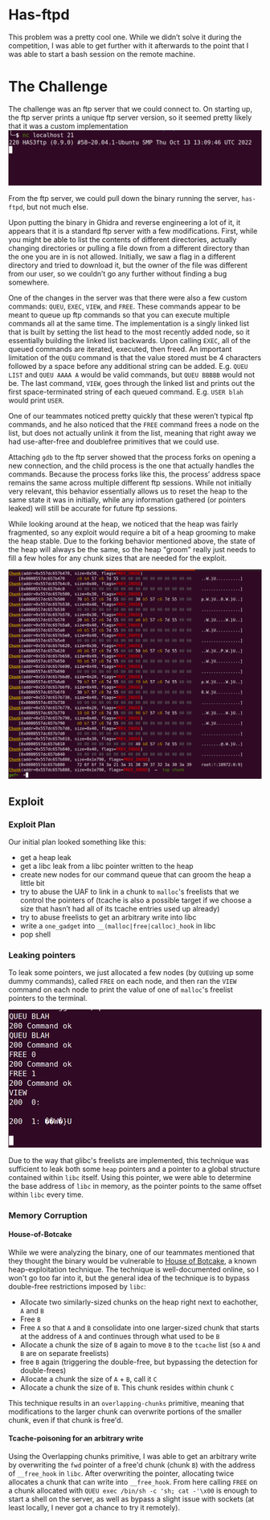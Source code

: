 # **Has-ftpd**
This problem was a pretty cool one. While we didn’t solve it during the competition, I was able to get further with it afterwards to the point that I was able to start a bash session on the remote machine.

# **The Challenge**
The challenge was an ftp server that we could connect to. On starting up, the ftp server prints a unique ftp server version, so it seemed pretty likely that it was a custom implementation ![ftp fingerprint](ftp_fingerprint.png)

From the ftp server, we could pull down the binary running the server, `has-ftpd`, but not much else.

Upon putting the binary in Ghidra and reverse engineering a lot of it, it appears that it is a standard ftp server with a few modifications. First, while you might be able to list the contents of different directories, actually changing directories or pulling a file down from a different directory than the one you are in is not allowed. Initially, we saw a flag in a different directory and tried to download it, but the owner of the file was different from our user, so we couldn’t go any further without finding a bug somewhere.

One of the changes in the server was that there were also a few custom commands: `QUEU`, `EXEC`, `VIEW`, and `FREE`. These commands appear to be meant to queue up ftp commands so that you  can execute multiple commands all at the same time. The implementation is a singly linked list that is built by setting the list head to the most recently added node, so it essentially building the linked list backwards. Upon calling `EXEC`, all of the queued commands are iterated, executed, then freed. An important limitation of the `QUEU` command is that the value stored must be 4 characters followed by a space before any additional string can be added. E.g. `QUEU LIST` and `QUEU AAAA A` would be valid commands, but `QUEU BBBBB` would not be.
The last command, `VIEW`, goes through the linked list and prints out the first space-terminated string of each queued command. E.g. `USER blah` would print `USER`.

One of our teammates noticed pretty quickly that these weren’t typical ftp commands, and he also noticed that the `FREE` command frees a node on the list, but does not actually unlink it from the list, meaning that right away we had use-after-free and doublefree primitives that we could use.

Attaching `gdb` to the ftp server showed that the process forks on opening a new connection, and the child process is the one that actually handles the commands. Because the process forks like this, the process’ address space remains the same across multiple different ftp sessions. While not initially very relevant, this behavior essentially allows us to reset the heap to the same state it was in initially, while any information gathered (or pointers leaked) will still be accurate for future ftp sessions.

While looking around at the heap, we noticed that the heap was fairly fragmented, so any exploit would require a bit of a heap grooming to make the heap stable. Due to the forking behavior mentioned above, the state of the heap will always be the same, so the heap "groom" really just needs to fill a few holes for any chunk sizes that are needed for the exploit.

![Dirty Heap](dirty_heap_state.png)

## **Exploit**
### **Exploit Plan**
Our initial plan looked something like this:
- get a heap leak
- get a libc leak from a libc pointer written to the heap
- create new nodes for our command queue that can groom the heap a little bit
- try to abuse the UAF to link in a chunk to `malloc`'s freelists that we control the pointers of (tcache is also a possible target if we choose a size that hasn’t had all of its tcache entries used up already)
- try to abuse freelists to get an arbitrary write into libc
- write a `one_gadget` into `__(malloc|free|calloc)_hook` in libc
- pop shell

### **Leaking pointers**
To leak some pointers, we just allocated a few nodes (by `QUEU`ing up some dummy commands), called `FREE` on each node, and then ran the `VIEW` command on each node to print the value of one of `malloc`'s freelist pointers to the terminal.

![Leaking a pointer](heap_leak.png)

Due to the way that glibc's freelists are implemented, this technique was sufficient to leak both some `heap` pointers and a pointer to a global structure contained within `libc` itself. Using this pointer, we were able to determine the base address of `libc` in memory, as the pointer points to the same offset within `libc` every time. 

### **Memory Corruption**
#### **House-of-Botcake**
While we were analyzing the binary, one of our teammates mentioned that they thought the binary would be vulnerable to [House of Botcake](https://github.com/shellphish/how2heap/blob/master/glibc_2.35/house_of_botcake.c), a known heap-exploitation technique. The technique is well-documented online, so I won't go too far into it, but the general idea of the technique is to bypass double-free restrictions imposed by `libc`:
- Allocate two similarly-sized chunks on the heap right next to eachother, `A` and `B`
- Free `B` 
- Free `A` so that `A` and `B` consolidate into one larger-sized chunk that starts at the address of `A` and continues through what used to be `B`
- Allocate a chunk the size of `B` again to move `B` to the `tcache` list (so `A` and `B` are on separate freelists)
- free `B` again (triggering the double-free, but bypassing the detection for double-frees)
- Allocate a chunk the size of `A` + `B`, call it `C`
- Allocate a chunk the size of `B`. This chunk resides within chunk `C`

This technique results in an `overlapping-chunks` primitive, meaning that modifications to the larger chunk can overwrite portions of the smaller chunk, even if that chunk is free'd.

#### **Tcache-poisoning for an arbitrary write**
Using the Overlapping chunks primitive, I was able to get an arbitrary write by overwriting the `fwd` pointer of a free'd chunk (chunk `B`) with the address of `__free_hook` in `libc`. After overwriting the pointer, allocating twice allocates a chunk that can write into `__free_hook`. From here calling `FREE` on a chunk allocated with `QUEU exec /bin/sh -c 'sh; cat -'\x00` is enough to start a shell on the server, as well as bypass a slight issue with sockets (at least locally, I never got a chance to try it remotely).